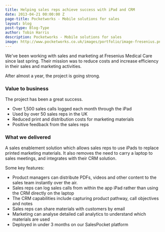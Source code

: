 ```yaml
---
title: Helping sales reps achieve success with iPad and CRM
date: 2013-04-21 00:00:00 Z
page-title: Pocketworks - Mobile solutions for sales
layout: blog
post-type: Blog-Type
author: Tobin Harris
description: Pocketworks - Mobile solutions for sales
image: http://www.pocketworks.co.uk/images/portfolio/image-fresenius.png
---
```


We've been working with sales and marketing at Fresenius Medical Care since last spring. Their mission was to reduce costs and increase efficiency in their sales and marketing activities.

<!--more-->

After almost a year, the project is going strong.

### Value to business

The project has been a great success.

* Over 1,500 sales calls logged each month through the iPad
* Used by over 50 sales reps in the UK
* Reduced print and distribution costs for marketing materials
* Positive feedback from the sales reps

### What we delivered

A sales enablement solution which allows sales reps to use iPads to replace printed marketing materials. It also removes the need to carry a laptop to sales meetings, and integrates with their CRM solution.

Some key features:

* Product managers can distribute PDFs, videos and other content to the sales team instantly over the air.
* Sales reps can log sales calls from within the app iPad rather than using the CRM directly on the laptop
* The CRM capabilities include capturing product pathway, call objectives and notes
* Sales reps can share materials with customers by email
* Marketing can analyse detailed call analytics to understand which materials are used
* Deployed in under 3 months on our SalesPocket platform
